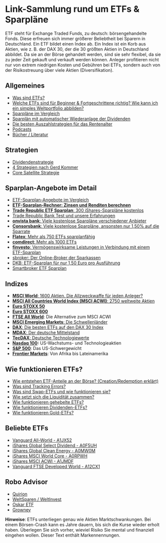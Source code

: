# Link-Sammlung rund um ETFs & Sparpläne

ETF steht für Exchange Traded Funds, zu deutsch: börsengehandelte Fonds. Diese erfreuen sich immer größerer Beliebtheit bei Sparern in Deutschland. Ein ETF bildet einen Index ab. Ein Index ist ein Korb aus Aktien, wie z. B. der DAX 30, der die 30 größten Aktien in Deutschland abbildet. Da sie an der Börse gehandelt werden, sind sie sehr flexibel, da sie zu jeder Zeit gekauft und verkauft werden können. Anleger profitieren nicht nur von extrem niedrigen Kosten und Gebühren bei ETFs, sondern auch von der Risikostreuung über viele Aktien (Diversifikation). 


## Allgemeines

- [Was sind ETFs?](https://etf.capital/was-sind-etfs/)
- [Welche ETFs sind für Beginner & Fortgeschrittene richtig? Wie kann ich ein simples Weltportfolio abbilden?](https://etf.capital/welche-etfs-kaufen-3-etfs-fuer-einsteiger/)
- [Sparpläne im Vergleich](https://etf.capital/die-besten-depots-fur-etf-sparer/)
- [Sparplän mit automatischer Wiederanlage der Dividenden](https://etf.capital/sparplane-mit-automatischer-wiederanlage-der-ausschuttungen/)
- [Die besten Auszahlstrategien für das Rentenalter](https://etf.capital/etf-auszahlstrategie-was-machen-mit-etfs-im-alter/)
- [Podcasts](https://etf.capital/die-liste-der-besten-etf-podcasts-folgen/)
- [Bücher / Literatur](https://etf.capital/buchempfehlungen-fur-etf-sparer/)

## Strategien

- [Dividendenstrategie](https://etf.capital/dividendenstrategie-etf/)
- [4 Strategien nach Gerd Kommer](https://etf.capital/etf-strategie-gerd-kommer/)
- [Core Satellite Strategie](https://etf.capital/die-core-satellite-strategie/)

## Sparplan-Angebote im Detail

- [ETF-Sparplan-Angebote im Vergleich](https://etf.capital/der-etf-sparplan-vergleich/)
- **[ETF-Sparplan-Rechner: Zinsen und Renditen berechnen](https://etf.capital/etf-sparplan-rechner/)**
- [**Trade Republic ETF Sparplan**: 300 iShares-Sparpläne kostenlos](https://etf.capital/etf-anlage-mit-dem-neuen-broker-trade-republic/)
- [Trade Republic Bank Test und unsere Erfahrungen](https://etf.capital/trade-republic-test-erfahrungen/)
- [**onvista bank**: Viele kostenlose Sparpläne verschiedener Anbieter](https://etf.capital/kostenlose-etf-sparplane-mit-dem-onvista-depot/)
- [**Consorsbank**: Viele kostenlose Sparpläne, ansonsten nur 1,50% auf die Sparrate](https://etf.capital/etf-depot-bei-der-consorsbank/)
- [**Flatex**: Mehr als 750 ETFs sparplanfähig](https://etf.capital/flatex-etf-sparplan-langfristiger-vermogensaufbau-mit-risikostreuung/)
- [**comdirect**: Mehr als 1000 ETFs](https://etf.capital/comdirect-depot-eroffnen-fur-etf-sparer/)
- [**finvesto**: Vermögenswirksame Leistungen in Verbindung mit einem ETF-Sparplan](https://etf.capital/vermoegenswirksame-leistungen-etf/)
- [sbroker: Der Online-Broker der Sparkassen](https://etf.capital/etf-sparkasse/)
- [DKB: ETF-Sparplan für nur 1,50 Euro pro Ausführung](https://etf.capital/mit-einem-dkb-etf-sparplan-fur-die-zukunft-sorgen/)
- [Smartbroker ETF Sparplan](https://www.sparplaene.net/smartbroker-sparplan-test/)

## Indizes

- [**MSCI World**: 1600 Aktien. Die Allzweckwaffe für jeden Anleger?](https://etf.capital/etf-sparplan-msci-world-die-allzweckwaffe-fur-jeden-anleger/)
- **[MSCI All Countries World Index (MSCI ACWI)](https://etf.capital/zwei-etfs-auf-den-msci-all-countries-world-index/)**[: 2750 weltweite Aktien](https://etf.capital/zwei-etfs-auf-den-msci-all-countries-world-index/)
- [**Euro STOXX 50**](https://etf.capital/euro-stoxx-50-oder-euro-stoxx-600/)
- [**Euro STOXX 600**](https://etf.capital/euro-stoxx-50-oder-euro-stoxx-600/)
- [**FTSE All World**](https://etf.capital/indizes-msci-world-oder-ftse-all-world/): Die Alternative zum MSCI ACWI
- [**MSCI Emerging Markets**: Die Schwellenländer](https://etf.capital/msci-emerging-markets-etf/)
- [**DAX**: Die besten ETFs auf den DAX 30 Index](https://etf.capital/daxetf-die-besten-etf-fonds-auf-den-dax/)
- [**MDAX**: Der deutsche Mittelstand](https://etf.capital/mdax-etf/)
- [**TecDAX**: Deutsche Technologiewerte](https://etf.capital/tecdax-etf/)
- [**Nasdaq 100**](https://etf.capital/die-besten-nasdaq-100-etfs/)**:** US-Wachstums- und Technologieaktien
- [**S&P 500**](https://etf.capital/so-funktioniert-der-s-p500-aktienindex/): Das US-Schwergewicht
- [**Frontier Markets**](https://etf.capital/frontier-markets-sind-die-neuen-emerging-markets/): Von Afrika bis Lateinamerika

## Wie funktionieren ETFs?

- [Wie entstehen ETF-Anteile an der Börse? (Creation/Redemption erklärt)](https://etf.capital/wie-funktionieren-etfs-hinter-der-fassade/)
- [Was sind Tracking Errors?](https://etf.capital/was-ist-ein-tracking-error-bei-etfs/)
- [Was sind Swap-ETFs und wie funktionieren sie?](https://etf.capital/swap-etf/)
- [Wie setzt sich die Liquidität zusammen?](https://etf.capital/liquiditaet-bei-etfs/)
- [Wie funktionieren gehebelte ETFs?](https://etf.capital/wie-funktionieren-gehebelte-etfs/)
- [Wie funktionieren Dividenden-ETFs?](https://etf.capital/funktionsweise-von-dividenden-etfs/)
- [Wie funktionieren Gold-ETFs?](https://etf.capital/wie-gold-etfs-funktionieren/)

## Beliebte ETFs

- [Vanguard All-World - A1JX52](https://etf.capital/etf/IE00B3RBWM25)
- [iShares Global Select Dividend - A0F5UH](https://etf.capital/etf/DE000A0F5UH1)
- [iShares Global Clean Energy - A0MW0M](https://etf.capital/etf/IE00B1XNHC34)
- [iShares MSCI World Core - A0RPWH ](https://etf.capital/etf/IE00B4L5Y983)
- [iShares MSCI ACWI - A1JMDF](https://etf.capital/etf/IE00B6R52259)
- [Vanguard FTSE Developed World - A12CX1](https://etf.capital/etf/IE00BKX55T58)

## Robo Advisor

- [Quirion](https://www.sparplaene.net/robo-advisor-von-quirion-im-test/)
- [WeltSparen / WeltInvest](https://www.sparplaene.net/weltsparen-und-weltinvest-im-test/)
- [Oskar ETF](https://www.sparplaene.net/oskar-etf-sparplan-im-test/)
- [Growney](https://www.sparplaene.net/growney-sparplan-test/)

**Hinweise**: ETFs unterliegen genau wie Aktien Marktschwankungen. Bei einem Börsen-Crash kann es Jahre dauern, bis sich die Kurse wieder erholt haben. Überlegen Sie sich vorher, wieviel Risiko Sie mental und finanziell eingehen wollen. Dieser Text enthält Markennennungen.
